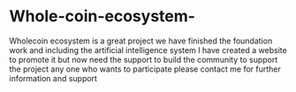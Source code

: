 # Whole-coin-ecosystem-
Wholecoin ecosystem is a great project we have finished the foundation work and including the artificial intelligence system I have created a website to promote it but now need the support to build the community to support the project any one who wants to participate please contact me for further information and support 
